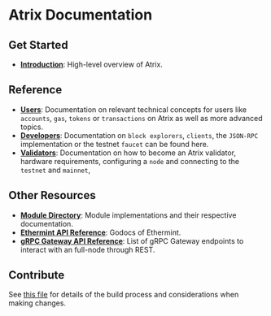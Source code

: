 <!--
layout: home
title: Atrix Documentation
description: Atrix is a scalable and interoperable Ethereum blockchain, built on Proof-of-Stake with fast-finality.
sections:
  - title: Introduction
    desc: Read a high-level overview of Atrix and its architecture.
    url: /about/intro/overview
    icon: ethereum-intro
  - title: Basics
    desc: Start with the basic concepts of Atrix, like accounts and transactions.
    url: /users/basics/transactions
    icon: basics
stack:
  - title: Cosmos SDK
    desc: The SDK is the world’s most popular framework for building application-specific blockchains.
    color: "#5064FB"
    label: sdk
    url: http://docs.cosmos.network
  - title: Ethereum
    desc: Ethereum is a global, open-source platform for decentralized applications.
    color: "#1A1F36"
    label: ethereum-black
    url: https://eth.wiki
  - title: Tendermint Core
    desc: The leading BFT engine for building blockchains, powering Atrix.
    color: "#00BB00"
    label: core
    url: http://docs.tendermint.com
footer:
  newsletter: false
aside: false
-->

# Atrix Documentation

## Get Started

- **[Introduction](./about/intro/overview.md)**: High-level overview of Atrix.

## Reference

- **[Users](./users/)**: Documentation on relevant technical concepts for users like `accounts`, `gas`, `tokens` or `transactions` on Atrix as well as more advanced topics.
- **[Developers](./developers/)**: Documentation on `block explorers`, `clients`, the `JSON-RPC` implementation or the testnet `faucet` can be found here.
- **[Validators](./validators/)**: Documentation on how to become an Atrix validator, hardware requirements, configuring a `node` and connecting to the `testnet` and `mainnet`,

## Other Resources

- **[Module Directory](../x/)**: Module implementations and their respective documentation.
- **[Ethermint API Reference](https://pkg.go.dev/github.com/Atrix/ethermint)**: Godocs of Ethermint.
- **[gRPC Gateway API Reference](https://api.Atrix.dev/)**: List of gRPC Gateway endpoints to interact with an full-node through REST.

## Contribute

See [this file](https://github.com/Atrix/Atrix/blob/main/docs/DOCS_README.md) for details of the build process and considerations when making changes.
